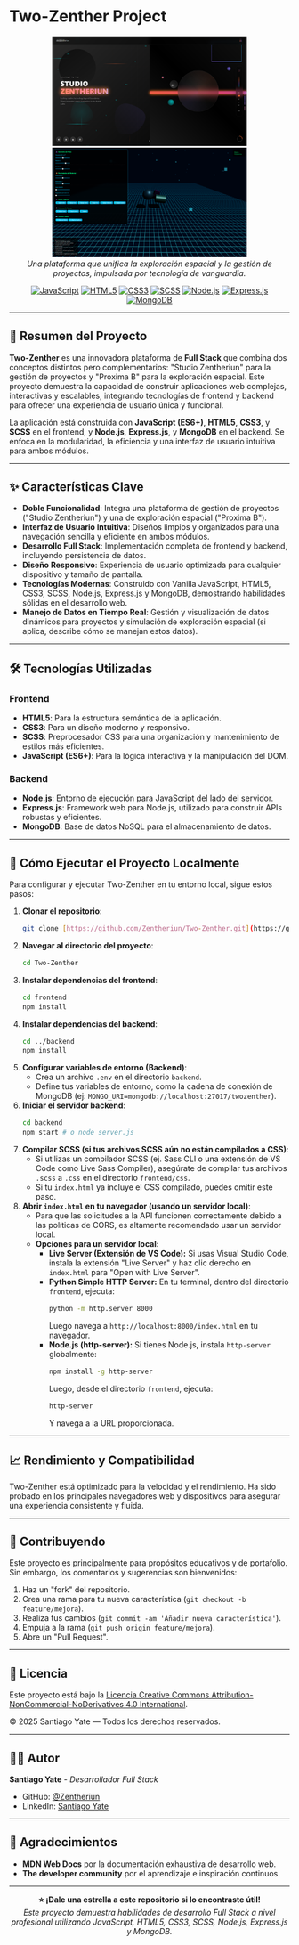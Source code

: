 # Two-Zenther Project

<div align="center">
  <img src="https://github.com/Zentheriun/Zentheriun/blob/main/Resources/.IMGs/Web%20-%20Studio%20Zentheriun.png" alt="Studio Zentheriun Preview" width="350"/>
  <img src="https://github.com/Zentheriun/Zentheriun/blob/main/Resources/.IMGs/Web%20-%20Proxima%20B.png" alt="Proxima B Preview" width="350"/>
  <br>
  <em>Una plataforma que unifica la exploración espacial y la gestión de proyectos, impulsada por tecnología de vanguardia.</em>
</div>

<div align="center">
  
  [![JavaScript](https://img.shields.io/badge/JavaScript-ES6+-F7DF1E?style=for-the-badge&logo=javascript&logoColor=black)](https://developer.mozilla.org/en-US/docs/Web/JavaScript)
  [![HTML5](https://img.shields.io/badge/HTML5-E34F26?style=for-the-badge&logo=html5&logoColor=white)](https://developer.mozilla.org/en-US/docs/Web/HTML)
  [![CSS3](https://img.shields.io/badge/CSS3-1572B6?style=for-the-badge&logo=css3&logoColor=white)](https://developer.mozilla.org/en-US/docs/Web/CSS)
  [![SCSS](https://img.shields.io/badge/SCSS-CC6699?style=for-the-badge&logo=sass&logoColor=white)](https://sass-lang.com/)
  [![Node.js](https://img.shields.io/badge/Node.js-339933?style=for-the-badge&logo=node.js&logoColor=white)](https://nodejs.org/)
  [![Express.js](https://img.shields.io/badge/Express.js-000000?style=for-the-badge&logo=express&logoColor=white)](https://expressjs.com/)
  [![MongoDB](https://img.shields.io/badge/MongoDB-47A248?style=for-the-badge&logo=mongodb&logoColor=white)](https://www.mongodb.com/)
  
</div>

---

## 🚀 Resumen del Proyecto

**Two-Zenther** es una innovadora plataforma de **Full Stack** que combina dos conceptos distintos pero complementarios: "Studio Zentheriun" para la gestión de proyectos y "Proxima B" para la exploración espacial. Este proyecto demuestra la capacidad de construir aplicaciones web complejas, interactivas y escalables, integrando tecnologías de frontend y backend para ofrecer una experiencia de usuario única y funcional.

La aplicación está construida con **JavaScript (ES6+)**, **HTML5**, **CSS3**, y **SCSS** en el frontend, y **Node.js**, **Express.js**, y **MongoDB** en el backend. Se enfoca en la modularidad, la eficiencia y una interfaz de usuario intuitiva para ambos módulos.

---

## ✨ Características Clave

* **Doble Funcionalidad**: Integra una plataforma de gestión de proyectos ("Studio Zentheriun") y una de exploración espacial ("Proxima B").
* **Interfaz de Usuario Intuitiva**: Diseños limpios y organizados para una navegación sencilla y eficiente en ambos módulos.
* **Desarrollo Full Stack**: Implementación completa de frontend y backend, incluyendo persistencia de datos.
* **Diseño Responsivo**: Experiencia de usuario optimizada para cualquier dispositivo y tamaño de pantalla.
* **Tecnologías Modernas**: Construido con Vanilla JavaScript, HTML5, CSS3, SCSS, Node.js, Express.js y MongoDB, demostrando habilidades sólidas en el desarrollo web.
* **Manejo de Datos en Tiempo Real**: Gestión y visualización de datos dinámicos para proyectos y simulación de exploración espacial (si aplica, describe cómo se manejan estos datos).

---

## 🛠️ Tecnologías Utilizadas

### Frontend
* **HTML5**: Para la estructura semántica de la aplicación.
* **CSS3**: Para un diseño moderno y responsivo.
* **SCSS**: Preprocesador CSS para una organización y mantenimiento de estilos más eficientes.
* **JavaScript (ES6+)**: Para la lógica interactiva y la manipulación del DOM.

### Backend
* **Node.js**: Entorno de ejecución para JavaScript del lado del servidor.
* **Express.js**: Framework web para Node.js, utilizado para construir APIs robustas y eficientes.
* **MongoDB**: Base de datos NoSQL para el almacenamiento de datos.

---

## 🚀 Cómo Ejecutar el Proyecto Localmente

Para configurar y ejecutar Two-Zenther en tu entorno local, sigue estos pasos:

1.  **Clonar el repositorio**:
    ```bash
    git clone [https://github.com/Zentheriun/Two-Zenther.git](https://github.com/Zentheriun/Two-Zenther.git)
    ```
2.  **Navegar al directorio del proyecto**:
    ```bash
    cd Two-Zenther
    ```
3.  **Instalar dependencias del frontend**:
    ```bash
    cd frontend
    npm install
    ```
4.  **Instalar dependencias del backend**:
    ```bash
    cd ../backend
    npm install
    ```
5.  **Configurar variables de entorno (Backend)**:
    * Crea un archivo `.env` en el directorio `backend`.
    * Define tus variables de entorno, como la cadena de conexión de MongoDB (ej: `MONGO_URI=mongodb://localhost:27017/twozenther`).
6.  **Iniciar el servidor backend**:
    ```bash
    cd backend
    npm start # o node server.js
    ```
7.  **Compilar SCSS (si tus archivos SCSS aún no están compilados a CSS)**:
    * Si utilizas un compilador SCSS (ej. Sass CLI o una extensión de VS Code como Live Sass Compiler), asegúrate de compilar tus archivos `.scss` a `.css` en el directorio `frontend/css`.
    * Si tu `index.html` ya incluye el CSS compilado, puedes omitir este paso.
8.  **Abrir `index.html` en tu navegador (usando un servidor local)**:
    * Para que las solicitudes a la API funcionen correctamente debido a las políticas de CORS, es altamente recomendado usar un servidor local.
    * **Opciones para un servidor local:**
        * **Live Server (Extensión de VS Code):** Si usas Visual Studio Code, instala la extensión "Live Server" y haz clic derecho en `index.html` para "Open with Live Server".
        * **Python Simple HTTP Server:** En tu terminal, dentro del directorio `frontend`, ejecuta:
            ```bash
            python -m http.server 8000
            ```
            Luego navega a `http://localhost:8000/index.html` en tu navegador.
        * **Node.js (http-server):** Si tienes Node.js, instala `http-server` globalmente:
            ```bash
            npm install -g http-server
            ```
            Luego, desde el directorio `frontend`, ejecuta:
            ```bash
            http-server
            ```
            Y navega a la URL proporcionada.

---

## 📈 Rendimiento y Compatibilidad

Two-Zenther está optimizado para la velocidad y el rendimiento. Ha sido probado en los principales navegadores web y dispositivos para asegurar una experiencia consistente y fluida.

---

## 🤝 Contribuyendo

Este proyecto es principalmente para propósitos educativos y de portafolio. Sin embargo, los comentarios y sugerencias son bienvenidos:

1.  Haz un "fork" del repositorio.
2.  Crea una rama para tu nueva característica (`git checkout -b feature/mejora`).
3.  Realiza tus cambios (`git commit -am 'Añadir nueva característica'`).
4.  Empuja a la rama (`git push origin feature/mejora`).
5.  Abre un "Pull Request".

---

## 📄 Licencia

Este proyecto está bajo la [Licencia Creative Commons Attribution-NonCommercial-NoDerivatives 4.0 International](http://creativecommons.org/licenses/by-nc-nd/4.0/).

© 2025 Santiago Yate — Todos los derechos reservados.

---

## 👨‍💻 Autor

**Santiago Yate** - *Desarrollador Full Stack*

* GitHub: [@Zentheriun](https://github.com/Zentheriun)
* LinkedIn: [Santiago Yate](https://www.linkedin.com/in/zentheriun/)

---

## 🙏 Agradecimientos

* **MDN Web Docs** por la documentación exhaustiva de desarrollo web.
* **The developer community** por el aprendizaje e inspiración continuos.

---

<div align="center">
  <strong>⭐ ¡Dale una estrella a este repositorio si lo encontraste útil!</strong>
  <br>
  <em>Este proyecto demuestra habilidades de desarrollo Full Stack a nivel profesional utilizando JavaScript, HTML5, CSS3, SCSS, Node.js, Express.js y MongoDB.</em>
</div>
